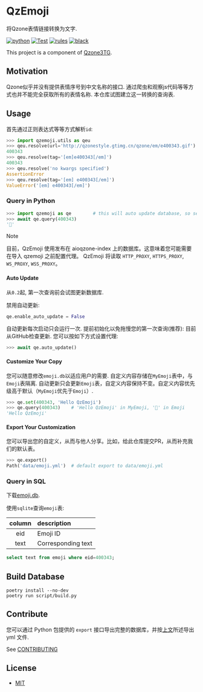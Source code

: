 # QzEmoji

将Qzone表情链接转换为文字.

[![python](https://img.shields.io/badge/python-3.8%20%7C%203.11-blue)][homepage]
[![Test](https://github.com/aioqzone/QzEmoji/actions/workflows/test.yml/badge.svg?branch=async)](https://github.com/aioqzone/QzEmoji/blob/async/.github/workflows/test.yml)
[![rules](https://img.shields.io/tokei/lines/github/aioqzone/QzEmoji?label=rules)](CONTRIBUTING.md)
[![black](https://img.shields.io/badge/code%20style-black-000000)](https://github.com/psf/black)

This project is a component of [Qzone3TG][qzone2tg].

## Motivation

Qzone似乎并没有提供表情序号到中文名称的接口. 通过爬虫和观察js代码等等方式也并不能完全获取所有的表情名称. 本仓库试图建立这一转换的查询表.

## Usage

首先通过正则表达式等等方式解析`id`:

``` python
>>> import qzemoji.utils as qeu
>>> qeu.resolve(url='http://qzonestyle.gtimg.cn/qzone/em/e400343.gif')
400343
>>> qeu.resolve(tag='[em]e400343[/em]')
400343
>>> qeu.resolve('no kwargs specified')
AssertionError
>>> qeu.resolve(tag='[em] e400343[/em]')
ValueError('[em] e400343[/em]')
```

### Query in Python

``` python
>>> import qzemoji as qe        # this will auto update database, so set a proxy in advance.
>>> await qe.query(400343)
'🐷'
```

> [!NOTE]
> 目前，QzEmoji 使用发布在 aioqzone-index 上的数据库。这意味着您可能需要在导入 qzemoji 之前配置代理。
> QzEmoji 将读取 `HTTP_PROXY`, `HTTPS_PROXY`, `WS_PROXY`, `WSS_PROXY`。

#### Auto Update

从`0.2`起, 第一次查询前会试图更新数据库.

禁用自动更新:
``` python
qe.enable_auto_update = False
```

自动更新每次启动只会运行一次. 提前初始化以免拖慢您的第一次查询(推荐):
目前从GitHub检查更新. 您可以按如下方式设置代理:

``` python
>>> await qe.auto_update()
```

#### Customize Your Copy

您可以随意修改`emoji.db`以适应用户的需要. 自定义内容存储在`MyEmoji`表中，与`Emoji`表隔离. 自动更新只会更新`Emoji`表，自定义内容保持不变。自定义内容优先级高于默认（`MyEmoji`优先于`Emoji`）.

~~~ python
>>> qe.set(400343, 'Hello QzEmoji')
>>> qe.query(400343)    # 'Hello QzEmoji' in MyEmoji, '🐷' in Emoji
'Hello QzEmoji'
~~~

#### Export Your Customization

您可以导出您的自定义，从而与他人分享。比如，给此仓库提交PR，从而补充我们的默认表。

``` python
>>> qe.export()
Path('data/emoji.yml')  # default export to data/emoji.yml
```

### Query in SQL

下载[emoji.db](https://github.com/aioqzone/QzEmoji/releases).

使用`sqlite`查询`emoji`表:

|column |description    |
|:-----:|:--------------|
|eid    |Emoji ID       |
|text   |Corresponding text|

~~~ sql
select text from emoji where eid=400343;
~~~

## Build Database

``` shell
poetry install --no-dev
poetry run script/build.py
```

## Contribute

您可以通过 Python 包提供的 `export` 接口导出完整的数据库，并按[上文](#export-your-customization)所述导出 yml 文件.

See [CONTRIBUTING](CONTRIBUTING.md)

## License

- [MIT](https://github.com/aioqzone/QzEmoji/blob/async/LICENSE)


[qzone2tg]: https://github.com/aioqzone/Qzone2TG "Forward Qzone feeds to telegram"
[principle]: https://github.com/aioqzone/QzEmoji/discussions/2 "欢迎分享!"
[homepage]: https://github.com/aioqzone/QzEmoji "Translate Qzone Emoji link to text."

